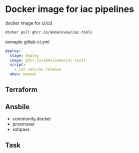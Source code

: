 # Docker image for iac pipelines

docker image for ci/cd

```bash
docker pull ghcr.io/akmalovaa/iac-tools
```

exmaple gitlab-ci.yml
```yaml
deploy:
  stage: deploy
  image: ghcr.io/akmalovaa/iac-tools
  script:
    - cat /etc/os-release
  when: manual
```

## Terraform

## Ansbile
- community.docker
- proxmoxer
- sshpass

## Task


